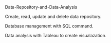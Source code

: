 Data-Repository-and-Data-Analysis

Create, read, update and delete data repository.

Database management with SQL command.

Data analysis with Tableau to create visualazation.
